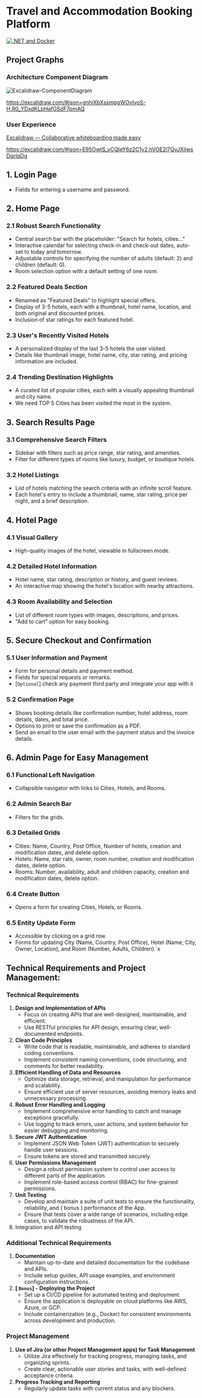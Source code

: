 # Travel and Accommodation Booking Platform

[![.NET and Docker](https://github.com/DotNetBackendTraining/travel-and-accommodation-booking-platform/actions/workflows/build-test-push.yml/badge.svg)](https://github.com/DotNetBackendTraining/travel-and-accommodation-booking-platform/actions/workflows/build-test-push.yml)

## Project Graphs

### Architecture Component Diagram

![Excalidraw-ComponentDiagram](assets/Excalidraw-ComponentDiagram.png)

https://excalidraw.com/#json=gnhjXbXssmpgWOvIyoS-H,R0_YDxdKLpHafGSdF7pmAQ

### User Experience

[Excalidraw — Collaborative whiteboarding made easy](https://excalidraw.com/#json=E95OwtS_yCQIeY6z2C1y2,hVOE2l7QvJXilwsDqrIqDg)

https://excalidraw.com/#json=E95OwtS_yCQIeY6z2C1y2,hVOE2l7QvJXilwsDqrIqDg

## 1. Login Page

- Fields for entering a username and password.

## 2. Home Page

### **2.1 Robust Search Functionality**

- Central search bar with the placeholder: "Search for hotels, cities..."
- Interactive calendar for selecting check-in and check-out dates, auto-set to today and tomorrow.
- Adjustable controls for specifying the number of adults (default: 2) and children (default: 0).
- Room selection option with a default setting of one room.

### 2.2 Featured Deals Section

- Renamed as "Featured Deals" to highlight special offers.
- Display of 3-5 hotels, each with a thumbnail, hotel name, location, and both original and discounted prices.
- Inclusion of star ratings for each featured hotel.

### 2.3 User's Recently Visited Hotels

- A personalized display of the last 3-5 hotels the user visited.
- Details like thumbnail image, hotel name, city, star rating, and pricing information are included.

### 2.4 Trending Destination Highlights

- A curated list of popular cities, each with a visually appealing thumbnail and city name.
- We need TOP 5 Cities has been visited the most in the system.

## **3. Search Results Page**

### 3.1 Comprehensive Search Filters

- Sidebar with filters such as price range, star rating, and amenities.
- Filter for different types of rooms like luxury, budget, or boutique hotels.

### 3.2 Hotel Listings

- List of hotels matching the search criteria with an infinite scroll feature.
- Each hotel's entry to include a thumbnail, name, star rating, price per night, and a brief description.

## **4. Hotel Page**

### 4.1 Visual Gallery

- High-quality images of the hotel, viewable in fullscreen mode.

### 4.2 Detailed Hotel Information

- Hotel name, star rating, description or history, and guest reviews.
- An interactive map showing the hotel's location with nearby attractions.

### 4.3 Room Availability and Selection

- List of different room types with images, descriptions, and prices.
- "Add to cart" option for easy booking.

## **5. Secure Checkout and Confirmation**

### 5.1 User Information and Payment

- Form for personal details and payment method.
- Fields for special requests or remarks.
- [`Optional`] check any payment third party and integrate your app with it

### 5.2 Confirmation Page

- Shows booking details like confirmation number, hotel address, room details, dates, and total price.
- Options to print or save the confirmation as a PDF.
- Send an email to the user email with the payment status and the invoice details.

## **6. Admin Page for Easy Management**

### 6.1 Functional Left Navigation

- Collapsible navigator with links to Cities, Hotels, and Rooms.

### 6.2 Admin Search Bar

- Filters for the grids.

### 6.3 Detailed Grids

- Cities: Name, Country, Post Office, Number of hotels, creation and modification dates, and delete option.
- Hotels: Name, star rate, owner, room number, creation and modification dates, delete option.
- Rooms: Number, availability, adult and children capacity, creation and modification dates, delete option.

### 6.4 Create Button

- Opens a form for creating Cities, Hotels, or Rooms.

### 6.5 Entity Update Form

- Accessible by clicking on a grid row.
- Forms for updating City (Name, Country, Post Office), Hotel (Name, City, Owner, Location), and Room (Number, Adults,
  Children).`x

## **Technical Requirements and Project Management:**

### **Technical Requirements**

1. **Design and Implementation of APIs**
    - Focus on creating APIs that are well-designed, maintainable, and efficient.
    - Use RESTful principles for API design, ensuring clear, well-documented endpoints.
2. **Clean Code Principles**
    - Write code that is readable, maintainable, and adheres to standard coding conventions.
    - Implement consistent naming conventions, code structuring, and comments for better readability.
3. **Efficient Handling of Data and Resources**
    - Optimize data storage, retrieval, and manipulation for performance and scalability.
    - Ensure efficient use of server resources, avoiding memory leaks and unnecessary processing.
4. **Robust Error Handling and Logging**
    - Implement comprehensive error handling to catch and manage exceptions gracefully.
    - Use logging to track errors, user actions, and system behavior for easier debugging and monitoring.
5. **Secure JWT Authentication**
    - Implement JSON Web Token (JWT) authentication to securely handle user sessions.
    - Ensure tokens are stored and transmitted securely.
6. **User Permissions Management**
    - Design a robust permission system to control user access to different parts of the application.
    - Implement role-based access control (RBAC) for fine-grained permissions.
7. **Unit Testing**
    - Develop and maintain a suite of unit tests to ensure the functionality, reliability, and ( bonus ) performance of
      the App.
    - Ensure that tests cover a wide range of scenarios, including edge cases, to validate the robustness of the API.
8. Integration and API testing

### **Additional Technical Requirements**

1. **Documentation**
    - Maintain up-to-date and detailed documentation for the codebase and APIs.
    - Include setup guides, API usage examples, and environment configuration instructions.
2. **[ `Bonus`] -** **Deploying the Project**
    - Set up a CI/CD pipeline for automated testing and deployment.
    - Ensure the application is deployable on cloud platforms like AWS, Azure, or GCP.
    - Include containerization (e.g., Docker) for consistent environments across development and production.

### **Project Management**

1. **Use of Jira (or other Project Management apps) for Task Management**
    - Utilize Jira effectively for tracking progress, managing tasks, and organizing sprints.
    - Create clear, actionable user stories and tasks, with well-defined acceptance criteria.
2. **Progress Tracking and Reporting**
    - Regularly update tasks with current status and any blockers.